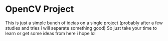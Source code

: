 # OpenCV Project

This is just a simple bunch of ideias on a single project (probably after a few studies and tries i will separate something good)
So just take your time to learn or get some ideas from here i hope lol
